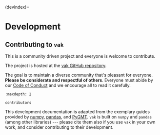 (devindex)=

# Development

## Contributing to `vak`

This is a community driven project and everyone is welcome to contribute.

The project is hosted at the
[vak GitHub repository](https://github.com/NickleDave/vak).

The goal is to maintain a diverse community that's pleasant for everyone.
**Please be considerate and respectful of others**. Everyone must abide by our
[Code of Conduct](https://github.com/NickleDave/vak/blob/main/CODE_OF_CONDUCT.md)
and we encourage all to read it carefully.

```{toctree}
:maxdepth: 2

contributors
```

This development documentation is adapted from the exemplary guides provided by
[numpy](https://numpy.org), [pandas](https://pandas.pydata.org),
and [PyGMT](https://www.pygmt.org).
`vak` is built on `numpy` and `pandas` (among other libraries) ---
please cite them also if you use `vak` in your own work,
and consider contributing to their development.
